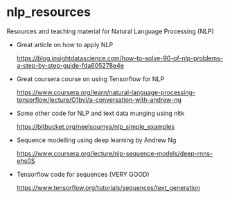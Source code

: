 # nlp_resources
Resources and teaching material for Natural Language Processing (NLP)


      
* Great article on how to apply NLP

    https://blog.insightdatascience.com/how-to-solve-90-of-nlp-problems-a-step-by-step-guide-fda605278e4e

   

* Great coursera course on using Tensorflow for NLP

    https://www.coursera.org/learn/natural-language-processing-tensorflow/lecture/O1bvl/a-conversation-with-andrew-ng
    
    
* Some other code for NLP and text data munging using nltk

    https://bitbucket.org/neelsoumya/nlp_simple_examples
    
    
* Sequence modelling using deep learning by Andrew Ng

    https://www.coursera.org/lecture/nlp-sequence-models/deep-rnns-ehs0S
    
    

* Tensorflow code for sequences (VERY GOOD)

    https://www.tensorflow.org/tutorials/sequences/text_generation
      
